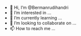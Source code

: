 - 👋 Hi, I’m @Bermanrudihandri
- 👀 I’m interested in ...
- 🌱 I’m currently learning ...
- 💞️ I’m looking to collaborate on ...
- 📫 How to reach me ...

<!---
Bermanrudihandri/Bermanrudihandri is a ✨ special ✨ repository because its `README.md` (this file) appears on your GitHub profile.
You can click the Preview link to take a look at your changes.
--->
